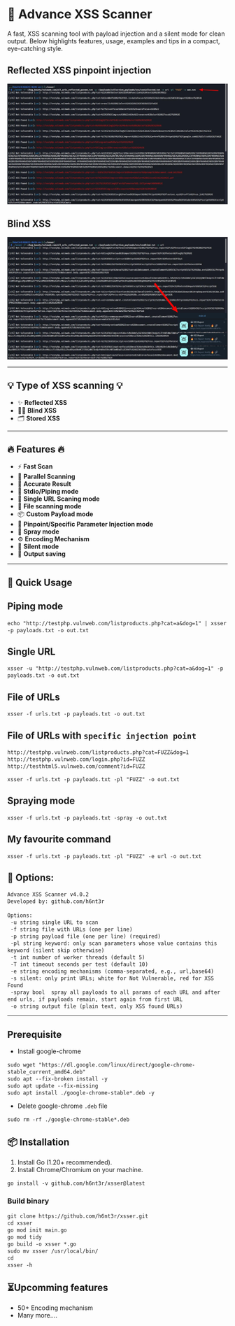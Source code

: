 # 🚀 Advance XSS Scanner

A fast, XSS scanning tool with payload injection and a silent mode for clean output. Below highlights features, usage, examples and tips in a compact, eye-catching style.
## Reflected XSS pinpoint injection
![Reflected XSS](rxss.jpeg)
## Blind XSS
![Blind XSS](bxss.jpeg)

---
## 💡 Type of XSS scanning 💡

* ✨ **Reflected XSS**
* 👨‍🦯 **Blind XSS**
* 🗂️ **Stored XSS**


---

## 🔥 Features 🔥

* ⚡️ **Fast Scan**
* 🔀 **Parallel Scanning**
* 🎯 **Accurate Result**
* 🚀 **Stdio/Piping mode**
* 🔗 **Single URL Scaning mode**
* 📂 **File scanning mode**
* 📦 **Custom Payload mode**
* 📌 **Pinpoint/Specific Parameter Injection mode**
* 🚿 **Spray mode**
* ⚙️ **Encoding Mechanism**
* 🤫 **Silent mode**
* 💾 **Output saving**

---

## 🚩 Quick Usage
## Piping mode
```
echo "http://testphp.vulnweb.com/listproducts.php?cat=a&dog=1" | xsser -p payloads.txt -o out.txt
```
## Single URL
```
xsser -u "http://testphp.vulnweb.com/listproducts.php?cat=a&dog=1" -p payloads.txt -o out.txt
```
## File of URLs
```
xsser -f urls.txt -p payloads.txt -o out.txt
```
## File of URLs with `specific injection point`
```
http://testphp.vulnweb.com/listproducts.php?cat=FUZZ&dog=1
http://testphp.vulnweb.com/login.php?id=FUZZ
http://testhtml5.vulnweb.com/comment?id=FUZZ
```
```
xsser -f urls.txt -p payloads.txt -pl "FUZZ" -o out.txt
```
## Spraying mode
```
xsser -f urls.txt -p payloads.txt -spray -o out.txt
```
## My favourite command
```
xsser -f urls.txt -p payloads.txt -pl "FUZZ" -e url -o out.txt
```

## 🧭 Options:

```
Advance XSS Scanner v4.0.2
Developed by: github.com/h6nt3r

Options:
 -u string single URL to scan
 -f string file with URLs (one per line)
 -p string payload file (one per line) (required)
 -pl string keyword: only scan parameters whose value contains this keyword (silent skip otherwise)
 -t int number of worker threads (default 5)
 -T int timeout seconds per test (default 10)
 -e string encoding mechanisms (comma-separated, e.g., url,base64)
 -s silent: only print URLs; white for Not Vulnerable, red for XSS Found
 -spray bool  spray all payloads to all params of each URL and after end urls, if payloads remain, start again from first URL
 -o string output file (plain text, only XSS found URLs)
```

---
## Prerequisite
* Install google-chrome
```
sudo wget "https://dl.google.com/linux/direct/google-chrome-stable_current_amd64.deb"
sudo apt --fix-broken install -y
sudo apt update --fix-missing
sudo apt install ./google-chrome-stable*.deb -y
```
* Delete google-chrome `.deb` file
```
sudo rm -rf ./google-chrome-stable*.deb
```
## 📦 Installation

1. Install Go (1.20+ recommended).
2. Install Chrome/Chromium on your machine.
```
go install -v github.com/h6nt3r/xsser@latest
```
### Build binary
```
git clone https://github.com/h6nt3r/xsser.git
cd xsser
go mod init main.go
go mod tidy
go build -o xsser *.go
sudo mv xsser /usr/local/bin/
cd
xsser -h
```

## ⏳Upcomming features

* 50+ Encoding mechanism
* Many more....
